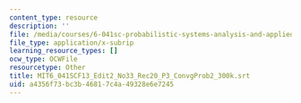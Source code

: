 ```yaml
---
content_type: resource
description: ''
file: /media/courses/6-041sc-probabilistic-systems-analysis-and-applied-probability-fall-2013/a4356f73bc3b46817c4a49328e6e7245_MIT6_041SCF13_Edit2_No33_Rec20_P3_ConvgProb2_300k.srt
file_type: application/x-subrip
learning_resource_types: []
ocw_type: OCWFile
resourcetype: Other
title: MIT6_041SCF13_Edit2_No33_Rec20_P3_ConvgProb2_300k.srt
uid: a4356f73-bc3b-4681-7c4a-49328e6e7245
---
```

